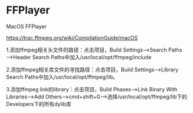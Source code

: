 # FFPlayer
MacOS FFPlayer

https://trac.ffmpeg.org/wiki/CompilationGuide/macOS

1.添加ffmpeg相关头文件的路径：点击项目，Build Settings——>Search Paths——>Header Search Paths中加入/usr/local/opt/ffmpeg/include

2.添加ffmpeg相关库文件的寻找路径：点击项目，Build Settings——>Library Search Paths中加入/usr/local/opt/ffmpeg/lib。

3.添加ffmpeg link的library：点击项目，Build Phases——>Link Binary With Libraries——>Add Others——>cmd+shift+G——>选择/usr/local/opt/ffmpeg/lib下的Developers下的所有dylib库
